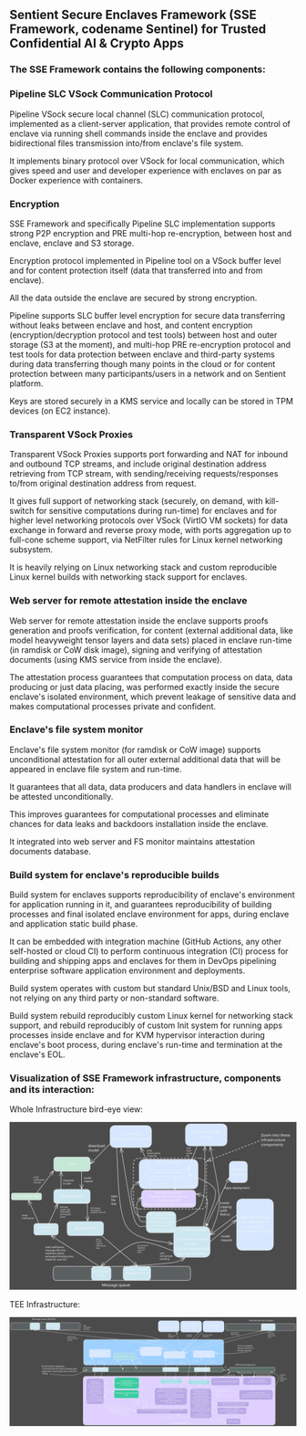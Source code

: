 ## Sentient Secure Enclaves Framework (SSE Framework, codename Sentinel) for Trusted Confidential AI & Crypto Apps

### The SSE Framework contains the following components:

### Pipeline SLC VSock Communication Protocol

Pipeline VSock secure local channel (SLC) communication protocol, implemented as a client-server application,
that provides remote control of enclave via running shell commands inside the enclave
and provides bidirectional files transmission into/from enclave's file system.

It implements binary protocol over VSock for local communication, which gives speed and user and developer experience with enclaves on par as Docker experience with containers.

### Encryption

SSE Framework and specifically Pipeline SLC implementation supports strong P2P encryption and PRE multi-hop re-encryption, between host and enclave, enclave and S3 storage.

Encryption protocol implemented in Pipeline tool on a VSock buffer level and for content protection itself (data that transferred into and from enclave).

All the data outside the enclave are secured by strong encryption.

Pipeline supports SLC buffer level encryption for secure data transferring without leaks between enclave and host, and content encryption (encryption/decryption protocol and test tools) between host and outer storage (S3 at the moment), and multi-hop PRE re-encryption protocol and test tools for data protection between enclave and third-party systems during data transferring though many points in the cloud or for content protection between many participants/users in a network and on Sentient platform.

Keys are stored securely in a KMS service and locally can be stored in TPM devices (on EC2 instance).

### Transparent VSock Proxies

Transparent VSock Proxies supports port forwarding and NAT for inbound and outbound TCP streams, and include original destination address retrieving from TCP stream, with sending/receiving requests/responses to/from original destination address from request.

It gives full support of networking stack (securely, on demand, with kill-switch for sensitive computations during run-time) for enclaves and for higher level networking protocols over VSock (VirtIO VM sockets) for data exchange in forward and reverse proxy mode, with ports aggregation up to full-cone scheme support, via NetFilter rules for Linux kernel networking subsystem.

It is heavily relying on Linux networking stack and custom reproducible Linux kernel builds with networking stack support for enclaves.

### Web server for remote attestation inside the enclave

Web server for remote attestation inside the enclave supports proofs generation and proofs verification, for content (external additional data, like model heavyweight tensor layers and data sets) placed in enclave run-time (in ramdisk or CoW disk image), signing and verifying of attestation documents (using KMS service from inside the enclave).

The attestation process guarantees that computation process on data, data producing or just data placing, was performed exactly inside the secure enclave's isolated environment, which prevent leakage of sensitive data and makes computational processes private and confident.

### Enclave's file system monitor

Enclave's file system monitor (for ramdisk or CoW image) supports unconditional attestation for all outer external additional data that will be appeared in enclave file system and run-time.

It guarantees that all data, data producers and data handlers in enclave will be attested unconditionally.

This improves guarantees for computational processes and eliminate chances for data leaks and backdoors installation inside the enclave.

It integrated into web server and FS monitor maintains attestation documents database.

### Build system for enclave's reproducible builds

Build system for enclaves supports reproducibility of enclave's environment for application running in it, and guarantees reproducibility of building processes and final isolated enclave environment for apps, during enclave and application static build phase.

It can be embedded with integration machine (GitHub Actions, any other self-hosted or cloud CI) to perform continuous integration (CI) process for building and shipping apps and enclaves for them in DevOps pipelining enterprise software application environment and deployments.

Build system operates with custom but standard Unix/BSD and Linux tools, not relying on any third party or non-standard software.

Build system rebuild reproducibly custom Linux kernel for networking stack support, and rebuild reproducibly of custom Init system for running apps processes inside enclave and for KVM hypervisor interaction during enclave's boot process, during enclave's run-time and termination at the enclave's EOL.

### Visualization of SSE Framework infrastructure, components and its interaction:

Whole Infrastructure bird-eye view:

![Whole Infrastructure bird-eye view](docs/Infra-2025-01-08-2354.excalidraw.svg)

TEE Infrastructure:

![TEE Infrastructure](docs/TEE-Infra-2025-01-09-1700.excalidraw.svg)
